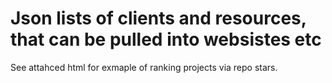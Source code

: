 # Json lists of clients and resources, that can be pulled into websistes etc

See attahced html for exmaple of ranking projects via repo stars.
